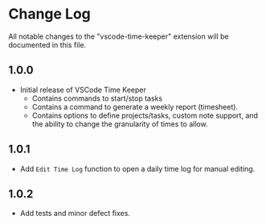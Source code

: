 # Change Log

All notable changes to the "vscode-time-keeper" extension will be documented in this file.

## 1.0.0

- Initial release of VSCode Time Keeper
    * Contains commands to start/stop tasks
    * Contains a command to generate a weekly report (timesheet).
    * Contains options to define projects/tasks, custom note support, and the ability to change the granularity of times to allow.

## 1.0.1

- Add `Edit Time Log` function to open a daily time log for manual editing.

## 1.0.2

- Add tests and minor defect fixes.
